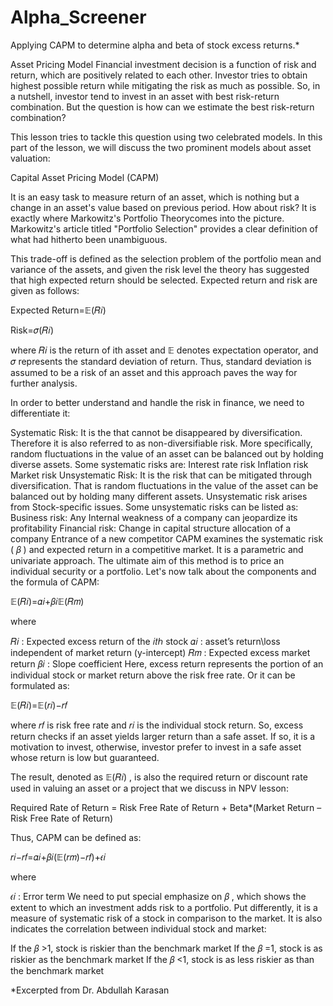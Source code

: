 # Alpha_Screener
Applying CAPM to determine alpha and beta of stock excess returns.*

Asset Pricing Model
Financial investment decision is a function of risk and return, which are positively related to each other. Investor tries to obtain highest possible return while mitigating the risk as much as possible. So, in a nutshell, investor tend to invest in an asset with best risk-return combination. But the question is how can we estimate the best risk-return combination?

This lesson tries to tackle this question using two celebrated models. In this part of the lesson, we will discuss the two prominent models about asset valuation:

Capital Asset Pricing Model (CAPM)

It is an easy task to measure return of an asset, which is nothing but a change in an asset's value based on previous period. How about risk? It is exactly where Markowitz's Portfolio Theorycomes into the picture. Markowitz's article titled "Portfolio Selection" provides a clear definition of what had hitherto been unambiguous.

This trade-off is defined as the selection problem of the portfolio mean and variance of the assets, and given the risk level the theory has suggested that high expected return should be selected. Expected return and risk are given as follows:

Expected Return=𝔼(𝑅𝑖)
 
Risk=𝜎(𝑅𝑖)
 
where  𝑅𝑖  is the return of ith asset and  𝔼  denotes expectation operator, and  𝜎  represents the standard deviation of return. Thus, standard deviation is assumed to be a risk of an asset and this approach paves the way for further analysis.

In order to better understand and handle the risk in finance, we need to differentiate it:

Systematic Risk: It is the that cannot be disappeared by diversification. Therefore it is also referred to as non-diversifiable risk. More specifically, random fluctuations in the value of an asset can be balanced out by holding diverse assets. Some systematic risks are:
Interest rate risk
Inflation risk
Market risk
Unsystematic Risk: It is the risk that can be mitigated through diversification. That is random fluctuations in the value of the asset can be balanced out by holding many different assets. Unsystematic risk arises from Stock-specific issues. Some unsystematic risks can be listed as:
Business risk: Any Internal weakness of a company can jeopardize its profitability
Financial risk: Change in capital structure allocation of a company
Entrance of a new competitor
CAPM examines the systematic risk ( 𝛽 ) and expected return in a competitive market. It is a parametric and univariate approach. The ultimate aim of this method is to price an individual security or a portfolio. Let's now talk about the components and the formula of CAPM:

𝔼(𝑅𝑖)=𝛼𝑖+𝛽𝑖𝔼(𝑅𝑚)
 
where

𝑅𝑖 : Expected excess return of the  𝑖𝑡ℎ  stock
𝛼𝑖 : asset’s return\loss independent of market return (y-intercept)
𝑅𝑚 : Expected excess market return
𝛽𝑖 : Slope coefficient
Here, excess return represents the portion of an individual stock or market return above the risk free rate. Or it can be formulated as:

𝔼(𝑅𝑖)=𝔼(𝑟𝑖)−𝑟𝑓
 
where  𝑟𝑓  is risk free rate and  𝑟𝑖  is the individual stock return. So, excess return checks if an asset yields larger return than a safe asset. If so, it is a motivation to invest, otherwise, investor prefer to invest in a safe asset whose return is low but guaranteed.

The result, denoted as  𝔼(𝑅𝑖) , is also the required return or discount rate used in valuing an asset or a project that we discuss in NPV lesson:

Required Rate of Return = Risk Free Rate of Return + Beta*(Market Return – Risk Free Rate of Return)

Thus, CAPM can be defined as:

𝑟𝑖−𝑟𝑓=𝛼𝑖+𝛽𝑖(𝔼(𝑟𝑚)−𝑟𝑓)+𝜖𝑖
 
where

𝜖𝑖 : Error term
We need to put special emphasize on  𝛽 , which shows the extent to which an investment adds risk to a portfolio. Put differently, it is a measure of systematic risk of a stock in comparison to the market. It is also indicates the correlation between individual stock and market:

If the  𝛽 >1, stock is riskier than the benchmark market
If the  𝛽 =1, stock is as riskier as the benchmark market
If the  𝛽 <1, stock is as less riskier as than the benchmark market

*Excerpted from Dr. Abdullah Karasan
